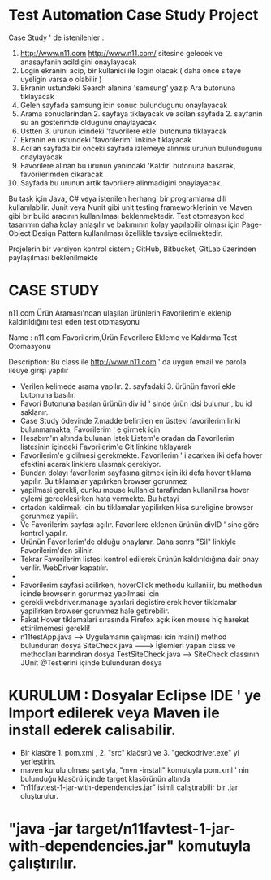 # Test Automation Case Study Project

Case Study ' de istenilenler :

1. http://www.n11.com <http://www.n11.com/> sitesine gelecek ve anasayfanin acildigini onaylayacak
2. Login ekranini acip, bir kullanici ile login olacak ( daha once siteye uyeligin varsa o olabilir )
3. Ekranin ustundeki Search alanina 'samsung' yazip Ara butonuna tiklayacak
4. Gelen sayfada samsung icin sonuc bulundugunu onaylayacak
5. Arama sonuclarindan 2. sayfaya tiklayacak ve acilan sayfada 2. sayfanin su an gosterimde oldugunu onaylayacak
6. Ustten 3. urunun icindeki 'favorilere ekle' butonuna tiklayacak
7. Ekranin en ustundeki 'favorilerim' linkine tiklayacak 
8. Acilan sayfada bir onceki sayfada izlemeye alinmis urunun bulundugunu onaylayacak
9. Favorilere alinan bu urunun yanindaki 'Kaldir' butonuna basarak, favorilerimden cikaracak
10. Sayfada bu urunun artik favorilere alinmadigini onaylayacak.

Bu task için Java, C# veya istenilen herhangi bir programlama dili kullanılabilir. Junit veya Nunit gibi unit testing frameworklerinin ve Maven gibi bir build aracının kullanılması beklenmektedir. Test otomasyon kod tasarımın daha kolay anlaşılır ve bakımının kolay yapılabilir olması için Page-Object Design Pattern kullanılması özellikle tavsiye edilmektedir.

Projelerin bir versiyon kontrol sistemi; GitHub, Bitbucket, GitLab üzerinden paylaşılması beklenilmekte

 # CASE STUDY 

n11.com Ürün Araması'ndan ulaşılan ürünlerin Favorilerim'e eklenip kaldırıldığını test eden test otomasyonu

 Name 	   : n11.com Favorilerim,Ürün Favorilere Ekleme ve Kaldırma Test Otomasyonu
 
 Description: Bu class ile http://www.n11.com ' da uygun email ve parola ileüye girişi yapılır
 *  Verilen kelimede arama yapılır. 2. sayfadaki 3. ürünün favori ekle butonuna basılır.
 *  Favori Butonuna basılan ürünün div id ' sinde ürün idsi bulunur , bu id saklanır.
 *  Case Study ödevinde 7.madde belirtilen en üstteki favorilerim linki bulunmamakta, Favorilerim ' e girmek için
 *  Hesabım'ın altında bulunan İstek Listem'e oradan da Favorilerim listesinin içindeki Favorilerim'e Git linkine tıklayarak
 *  Favorilerim'e gidilmesi gerekmekte. Favorilerim ' i acarken iki defa hover efektini acarak linklere ulasmak gerekiyor.
 *  Bundan dolayı favorilerim sayfasına gitmek için iki defa hover tıklama yapılır. Bu tıklamalar yapılırken browser gorunmez
 *  yapilmasi gerekli, cunku mouse kullanici tarafindan kullanilirsa hover eylemi gerceklesirken hata vermekte. Bu hatayi  
 *  ortadan kaldirmak icin bu tiklamalar yapilirken kisa sureligine browser gorunmez yapilir.
 *  Ve Favorilerim sayfası açılır. Favorilere eklenen ürünün divID ' sine göre kontrol yapılır.
 *  Ürünün Favorilerim'de olduğu onaylanır. Daha sonra "Sil" linkiyle Favorilerim'den silinir.
 *  Tekrar Favorilerim listesi kontrol edilerek ürünün kaldırıldığına dair onay verilir. WebDriver kapatılır.
 * 
 *  Favorilerim sayfasi acilirken, hoverClick methodu kullanilir, bu methodun icinde browserin gorunmez yapilmasi icin
 *  gerekli webdriver.manage ayarlari degistirelerek hover tiklamalar yapilirken browser gorunmez hale getirebilir.
 *  Fakat Hover tiklamalari sırasında Firefox açık iken mouse hiç hareket ettirilmemesi gerekli!
 * 
     n11testApp.java  --> Uygulamanın çalışması icin main() method bulunduran dosya
     SiteCheck.java ---> İşlemleri yapan class ve methodları barındıran dosya
     TestSiteCheck.java --> SiteCheck classının JUnit @Testlerini içinde bulunduran dosya
      
  # KURULUM : Dosyalar Eclipse IDE ' ye Import edilerek veya Maven ile install ederek calisabilir.
 * Bir klasöre 1. pom.xml , 2. "src" klaösrü ve 3. "geckodriver.exe" yi yerleştirin.
 * maven kurulu olması şartıyla,  "mvn -install" komutuyla pom.xml ' nin bulunduğu  klasörü içinde target klasörünün altında   
 * "n11favtest-1-jar-with-dependencies.jar" isimli çalıştırabilir bir .jar oluşturulur.  
 
  # "java -jar target/n11favtest-1-jar-with-dependencies.jar"  komutuyla çalıştırılır.
  
